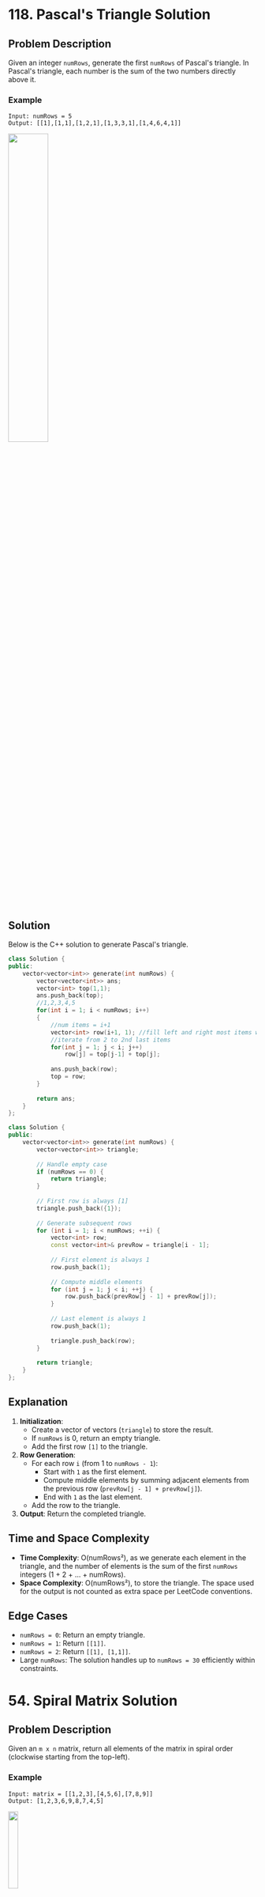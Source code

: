 


# 118. Pascal's Triangle Solution

## Problem Description
Given an integer `numRows`, generate the first `numRows` of Pascal's triangle. In Pascal's triangle, each number is the sum of the two numbers directly above it.

### Example
```
Input: numRows = 5
Output: [[1],[1,1],[1,2,1],[1,3,3,1],[1,4,6,4,1]]
```

<img src="../assets/PascalTriangleAnimated2.gif" width="40%">


## Solution
Below is the C++ solution to generate Pascal's triangle.

```cpp
class Solution {
public:
    vector<vector<int>> generate(int numRows) {
        vector<vector<int>> ans;
        vector<int> top(1,1);
        ans.push_back(top);
        //1,2,3,4,5
        for(int i = 1; i < numRows; i++)
        {
            //num items = i+1
            vector<int> row(i+1, 1); //fill left and right most items with 1
            //iterate from 2 to 2nd last items
            for(int j = 1; j < i; j++)
                row[j] = top[j-1] + top[j];
            
            ans.push_back(row);
            top = row;
        }
        
        return ans;
    }
};

class Solution {
public:
    vector<vector<int>> generate(int numRows) {
        vector<vector<int>> triangle;
        
        // Handle empty case
        if (numRows == 0) {
            return triangle;
        }
        
        // First row is always [1]
        triangle.push_back({1});
        
        // Generate subsequent rows
        for (int i = 1; i < numRows; ++i) {
            vector<int> row;
            const vector<int>& prevRow = triangle[i - 1];
            
            // First element is always 1
            row.push_back(1);
            
            // Compute middle elements
            for (int j = 1; j < i; ++j) {
                row.push_back(prevRow[j - 1] + prevRow[j]);
            }
            
            // Last element is always 1
            row.push_back(1);
            
            triangle.push_back(row);
        }
        
        return triangle;
    }
};
```

## Explanation
1. **Initialization**:
   - Create a vector of vectors (`triangle`) to store the result.
   - If `numRows` is 0, return an empty triangle.
   - Add the first row `[1]` to the triangle.
2. **Row Generation**:
   - For each row `i` (from 1 to `numRows - 1`):
     - Start with `1` as the first element.
     - Compute middle elements by summing adjacent elements from the previous row (`prevRow[j - 1] + prevRow[j]`).
     - End with `1` as the last element.
   - Add the row to the triangle.
3. **Output**: Return the completed triangle.

## Time and Space Complexity
- **Time Complexity**: O(numRows²), as we generate each element in the triangle, and the number of elements is the sum of the first `numRows` integers (1 + 2 + ... + numRows).
- **Space Complexity**: O(numRows²), to store the triangle. The space used for the output is not counted as extra space per LeetCode conventions.

## Edge Cases
- `numRows = 0`: Return an empty triangle.
- `numRows = 1`: Return `[[1]]`.
- `numRows = 2`: Return `[[1], [1,1]]`.
- Large `numRows`: The solution handles up to `numRows = 30` efficiently within constraints.




# 54. Spiral Matrix Solution

## Problem Description
Given an `m x n` matrix, return all elements of the matrix in spiral order (clockwise starting from the top-left).

### Example
```
Input: matrix = [[1,2,3],[4,5,6],[7,8,9]]
Output: [1,2,3,6,9,8,7,4,5]
```
<img src="../assets/spiral1.jpg" width="20%">

```
Input: matrix = [[1,2,3,4],[5,6,7,8],[9,10,11,12]]
Output: [1,2,3,4,8,12,11,10,9,5,6,7]
```
<img src="../assets/spiral2.jpg" width="20%">

## Solution
Below is the C++ solution to traverse a matrix in spiral order.

```cpp
class Solution {
public:
    vector<int> spiralOrder(vector<vector<int>>& matrix) {
        int n=matrix.size();
        int m=matrix[0].size();
        int left=0,right=m-1,bottom=n-1,top=0;
        int direction=1; //1 to right/2 to bottom/3 to left/4 to up
        vector<int> v;
        while(v.size() < n*m) //left<=right && top<=bottom
        {
            if(direction==1)
            {
                for(int i=left;i<=right;i++) v.push_back(matrix[top][i]);
                direction=2;
                top++;
            }
            
            else if(direction==2)
            {
                for(int i=top;i<=bottom;i++) v.push_back(matrix[i][right]);
                direction=3;
                right--;
            }
            
            else if(direction==3)
            {
                for(int i=right;i>=left;i--) v.push_back(matrix[bottom][i]);
                direction=4;
                bottom--;
            }
            
            else if(direction==4)
            {
                for(int i=bottom;i>=top;i--) v.push_back(matrix[i][left]);
                direction=1;
                left++;
            }
        }
        return v;
        
    }
};

class Solution {
public:
    vector<int> spiralOrder(vector<vector<int>>& matrix) {
        vector<int> result;
        if (matrix.empty() || matrix[0].empty()) {
            return result;
        }
        
        int m = matrix.size(); // Number of rows
        int n = matrix[0].size(); // Number of columns
        int top = 0, bottom = m - 1, left = 0, right = n - 1;
        
        while (top <= bottom && left <= right) {
            // Traverse right
            for (int j = left; j <= right; ++j) {
                result.push_back(matrix[top][j]);
            }
            top++;
            
            // Traverse down
            for (int i = top; i <= bottom; ++i) {
                result.push_back(matrix[i][right]);
            }
            right--;
            
            if (top <= bottom) {
                // Traverse left
                for (int j = right; j >= left; --j) {
                    result.push_back(matrix[bottom][j]);
                }
                bottom--;
            }
            
            if (left <= right) {
                // Traverse up
                for (int i = bottom; i >= top; --i) {
                    result.push_back(matrix[i][left]);
                }
                left++;
            }
        }
        
        return result;
    }
};
```

## Explanation
1. **Boundary Tracking**:
   - Use four pointers: `top`, `bottom`, `left`, and `right` to represent the current boundaries of the unvisited matrix.
   - `top` and `bottom` track the row boundaries, `left` and `right` track the column boundaries.
2. **Spiral Traversal**:
   - Traverse right: Process elements in the `top` row from `left` to `right`, then increment `top`.
   - Traverse down: Process elements in the `right` column from `top` to `bottom`, then decrement `right`.
   - Traverse left: If `top <= bottom`, process elements in the `bottom` row from `right` to `left`, then decrement `bottom`.
   - Traverse up: If `left <= right`, process elements in the `left` column from `bottom` to `top`, then increment `left`.
3. **Termination**: Continue until `top > bottom` or `left > right`.
4. **Edge Case Handling**: Return an empty vector if the matrix is empty or has no columns.

## Time and Space Complexity
- **Time Complexity**: O(m * n), where `m` is the number of rows and `n` is the number of columns, as we visit each element exactly once.
- **Space Complexity**: O(1), excluding the output array, as we only use a constant amount of extra space for pointers.

## Edge Cases
- Empty matrix (`matrix = []`): Return an empty vector.
- Single row (`matrix = [[1,2,3]]`): Traverse right only.
- Single column (`matrix = [[1],[2],[3]]`): Traverse down only.
- Single element (`matrix = [[1]]`): Return `[1]`.
- Rectangular matrix: Handles cases where `m != n`.


## 200. Number of Islands - Array, Depth-First Search, Breadth-First Search, Union Find, Matrix
#### https://leetcode.com/problems/number-of-islands/description/
Given an m x n 2D binary grid grid which represents a map of '1's (land) and '0's (water), return the number of islands.

An island is surrounded by water and is formed by connecting adjacent lands horizontally or vertically. You may assume all four edges of the grid are all surrounded by water.
```py
Example 1:

Input: grid = [
  ["1","1","1","1","0"],
  ["1","1","0","1","0"],
  ["1","1","0","0","0"],
  ["0","0","0","0","0"]
]
Output: 1
Example 2:

Input: grid = [
  ["1","1","0","0","0"],
  ["1","1","0","0","0"],
  ["0","0","1","0","0"],
  ["0","0","0","1","1"]
]
Output: 3
 
Constraints:

m == grid.length
n == grid[i].length
1 <= m, n <= 300
grid[i][j] is '0' or '1'.
```
```c++
class Solution {
public:
    void markIsland(vector<vector<char>>& grid, int row, int col, int rows, int cols)
    {

        if(row < 0 || col < 0 || row == rows || col == cols) return;
        
        if(grid[row][col]=='1') {
            grid[row][col] = '2';
            markIsland(grid, row-1, col, rows, cols);
            markIsland(grid, row+1, col, rows, cols);
            markIsland(grid, row, col-1, rows, cols);
            markIsland(grid, row, col+1, rows, cols);
        }
        
        return;     
    }
    
    int numIslands(vector<vector<char>>& grid) {
        
        int islands = 0;
        for(int row = 0; row < grid.size(); row++)
        {
            int cols = grid[0].size();
            for(int col = 0; col < cols; col++)
            {
                if(grid[row][col] == '1') {
                    islands++;
                    markIsland(grid, row, col, grid.size(), cols);
                }
            }
            
        }
        
        return islands;
    }
};
```


# 73. Set Matrix Zeroes - Hash Table, Matrix

This document describes the solution to the "Set Matrix Zeroes" problem (LeetCode #73).

## Problem Description
Given an `m x n` integer matrix `matrix`, if an element is `0`, set its entire row and column to `0`. You must do it in-place.

### Example
```
Input: matrix = [[1,1,1],[1,0,1],[1,1,1]]
Output: [[1,0,1],[0,0,0],[1,0,1]]
Explanation: The element at [1,1] is 0, so row 1 and column 1 are set to 0.

Input: matrix = [[0,1,2,0],[3,4,5,2],[1,3,1,5]]
Output: [[0,0,0,0],[0,4,5,0],[0,3,1,0]]
Explanation: Zeros at [0,0] and [0,3] set row 0 and columns 0 and 3 to 0.

Hint 1
If any cell of the matrix has a zero we can record its row and column number using additional memory. But if you don't want to use extra memory then you can manipulate the array instead. i.e. simulating exactly what the question says.
Hint 2
Setting cell values to zero on the fly while iterating might lead to discrepancies. What if you use some other integer value as your marker? There is still a better approach for this problem with 0(1) space.
Hint 3
We could have used 2 sets to keep a record of rows/columns which need to be set to zero. But for an O(1) space solution, you can use one of the rows and and one of the columns to keep track of this information.
Hint 4
We can use the first cell of every row and column as a flag. This flag would determine whether a row or column has been set to zero.
```

### Constraints
- `m == matrix.length`
- `n == matrix[0].length`
- `1 <= m, n <= 200`
- `-2^31 <= matrix[i][j] <= 2^31 - 1`

## Solution Approach
To solve this in-place, we can use the first row and first column of the matrix as markers to indicate which rows and columns need to be set to zero, minimizing extra space.

### In-Place Marking Approach
1. Use two flags to track if the first row and first column originally contain any zeros.
2. Scan the matrix (excluding the first row and column) to mark rows and columns:
   - If `matrix[i][j] == 0`, set `matrix[i][0]` and `matrix[0][j]` to 0.
3. Use the markers in the first row and column to set the corresponding rows and columns to zero.
4. Based on the flags, set the first row and column to zero if needed.

### Example Implementation (C++)
```cpp
class Solution {
public:
    void setZeroes(vector<vector<int>>& matrix) {
        int rows = matrix.size();
        int cols = matrix[0].size();
                
        set<int> zcols;
        
        for(int row=0; row < rows; row++)
        {
            vector<int>& vrow = matrix[row];
            bool bZeroFound = false;
            for(int c=0; c < vrow.size(); c++)
            {
                if(vrow[c] == 0)
                {
                    zcols.insert(c);
                    bZeroFound = true;
                }
            }
            
            if(bZeroFound)
            {
                //set entire row to 0
                for(int c=0; c < vrow.size(); c++) {
                    matrix[row][c] = 0;
                }
            }  
        }
        //set entire col to 0
        for(auto& col: zcols) {
            for(int row = 0; row < rows; row++)
                matrix[row][col] = 0;
        }
    }
};
```

```cpp
class Solution {
public:
    void setZeroes(vector<vector<int>>& matrix) {
        int m = matrix.size();
        int n = matrix[0].size();
        bool firstRowZero = false;
        bool firstColZero = false;
        
        // Check if first row has any zero
        for (int j = 0; j < n; j++) {
            if (matrix[0][j] == 0) {
                firstRowZero = true;
                break;
            }
        }
        
        // Check if first column has any zero
        for (int i = 0; i < m; i++) {
            if (matrix[i][0] == 0) {
                firstColZero = true;
                break;
            }
        }
        
        // Use first row and column as markers
        for (int i = 1; i < m; i++) {
            for (int j = 1; j < n; j++) {
                if (matrix[i][j] == 0) {
                    matrix[i][0] = 0; // Mark first cell of row
                    matrix[0][j] = 0; // Mark first cell of column
                }
            }
        }
        
        // Set rows to zero based on first column markers
        for (int i = 1; i < m; i++) {
            if (matrix[i][0] == 0) {
                for (int j = 1; j < n; j++) {
                    matrix[i][j] = 0;
                }
            }
        }
        
        // Set columns to zero based on first row markers
        for (int j = 1; j < n; j++) {
            if (matrix[0][j] == 0) {
                for (int i = 1; i < m; i++) {
                    matrix[i][j] = 0;
                }
            }
        }
        
        // Set first row to zero if needed
        if (firstRowZero) {
            for (int j = 0; j < n; j++) {
                matrix[0][j] = 0;
            }
        }
        
        // Set first column to zero if needed
        if (firstColZero) {
            for (int i = 0; i < m; i++) {
                matrix[i][0] = 0;
            }
        }
    }
};
```

### How It Works
- **Flags**: `firstRowZero` and `firstColZero` track if the first row/column need to be zeroed, as they are used as markers.
- **Marking**:
  - Scan the matrix (excluding markers) for zeros.
  - Mark the first cell of the corresponding row (`matrix[i][0]`) and column (`matrix[0][j]`) as 0.
- **Zeroing**:
  - Use markers in `matrix[i][0]` to zero out rows (excluding first column).
  - Use markers in `matrix[0][j]` to zero out columns (excluding first row).
- **Final Step**: Zero the first row and column based on the flags.
- **Edge Cases**:
  - Single row or column: Handled by checking first row/column separately.
  - All zeros: All markers are set, and the entire matrix is zeroed.

### Time and Space Complexity
- **Time Complexity**: O(m * n), where `m` and `n` are the dimensions of the matrix, as we traverse the matrix a constant number of times.
- **Space Complexity**: O(1), as we only use two boolean variables and modify the matrix in-place.

### Alternative Approach
1. **Extra Space**:
   - Use two arrays to track rows and columns that need to be zeroed.
   - Time Complexity: O(m * n)
   - Space Complexity: O(m + n)
The in-place approach is preferred as it meets the problem's requirement to minimize extra space.


# 79. Word Search - Backtracking, Depth-First Search, Matrix

This document describes the solution to the "Word Search" problem (LeetCode #79).

## Problem Description
Given an `m x n` grid of characters `board` and a string `word`, return `true` if `word` exists in the grid, and `false` otherwise. The word must be constructed from letters of sequentially adjacent cells, where adjacent cells are horizontally or vertically neighboring. The same letter cell may not be used more than once.

### Example
```
Input: board = [["A","B","C","E"],["S","F","C","S"],["A","D","E","E"]], word = "ABCCED"
Output: true
Explanation: The word "ABCCED" can be formed by following the path A->B->C->C->E->D.
```
<img src="../assets/word2.jpg" width="30%">


```
Input: board = [["A","B","C","E"],["S","F","C","S"],["A","D","E","E"]], word = "SEE"
Output: true
Explanation: The word "SEE" can be formed by following the path S->E->E.
```
<img src="../assets/word1.jpg" width="30%">

```
Input: board = [["A","B","C","E"],["S","F","C","S"],["A","D","E","E"]], word = "ABCB"
Output: false
Explanation: The word "ABCB" cannot be formed as it requires reusing the cell at [0,1].
```

### Constraints
- `m == board.length`
- `n == board[i].length`
- `1 <= m, n <= 6`
- `1 <= word.length <= 15`
- `board` and `word` consist of only uppercase and lowercase English letters.

## Solution Approach
The problem can be solved using a depth-first search (DFS) with backtracking to explore all possible paths in the grid.

### DFS with Backtracking Approach
1. Iterate through each cell in the grid as a potential starting point.
2. For each cell, use DFS to check if the word can be formed starting from that cell:
   - Check if the current character matches the current position in the word.
   - Temporarily mark the cell as visited (e.g., by changing its value).
   - Recursively explore all four adjacent cells (up, down, left, right).
   - Restore the cell’s original value after exploration (backtracking).
3. Return `true` if the entire word is found, `false` otherwise.

### Example Implementation (C++)
```cpp
class Solution {
public:
    bool exist(vector<vector<char>>& board, string word) {
        for (unsigned int i = 0; i < board.size(); i++) 
            for (unsigned int j = 0; j < board[0].size(); j++) 
                if (found(board, i, j, word))
                    return true;
        return false;
    }

    bool found(vector<vector<char>>& board, int i, int j, string& word) {
        if (i<0 || i>=board.size() || j<0 || j>=board[0].size() || board[i][j] != word[0])  
            return false;
        
        if(word.length() == 1) // this was the last charater in word and matched, so return
            return true;
   
        char c = board[i][j];
        board[i][j] = '*';
        
        string s = word.substr(1);
        bool ret = found(board, i-1, j, s) || found(board, i+1, j, s) || found(board, i, j-1, s) || found(board, i, j+1, s);
        board[i][j] = c;
        return ret;
    }
};
```

```cpp
class Solution {
public:
    bool exist(vector<vector<char>>& board, string word) {
        int m = board.size();
        int n = board[0].size();
        
        // Try each cell as starting point
        for (int i = 0; i < m; i++) {
            for (int j = 0; j < n; j++) {
                if (dfs(board, word, 0, i, j)) {
                    return true;
                }
            }
        }
        
        return false;
    }
    
private:
    bool dfs(vector<vector<char>>& board, string& word, int index, int i, int j) {
        // If all characters are matched
        if (index == word.length()) {
            return true;
        }
        
        // Check bounds and character match
        if (i < 0 || i >= board.size() || j < 0 || j >= board[0].size() || 
            board[i][j] != word[index]) {
            return false;
        }
        
        // Temporarily mark cell as visited
        char temp = board[i][j];
        board[i][j] = '#';
        
        // Explore all four directions
        bool found = dfs(board, word, index + 1, i + 1, j) ||
                     dfs(board, word, index + 1, i - 1, j) ||
                     dfs(board, word, index + 1, i, j + 1) ||
                     dfs(board, word, index + 1, i, j - 1);
        
        // Restore cell
        board[i][j] = temp;
        
        return found;
    }
};
```

### How It Works
- **Starting Points**: Iterate over all cells to find a starting point where `board[i][j] == word[0]`.
- **DFS**:
  - Match the current character and index in the word.
  - Mark the cell as visited to prevent reuse.
  - Recursively check all four adjacent cells for the next character.
  - Backtrack by restoring the cell’s value.
- **Termination**:
  - Return `true` if all characters in the word are matched.
  - Return `false` if the current path fails (out of bounds, mismatch, or no valid path).
- **Edge Cases**:
  - Single cell: Check if it matches a one-character word.
  - Word longer than grid: Handled by DFS failing to match all characters.
- **Result**: Returns `true` if the word is found, `false` otherwise.

### Time and Space Complexity
- **Time Complexity**: O(m * n * 4^L), where `m` and `n` are the dimensions of the grid, and `L` is the length of the word. Each cell can start a DFS, and each DFS may explore up to 4 directions for each character.
- **Space Complexity**: O(L) for the recursion stack, where `L` is the length of the word. The board is modified in-place.

### Alternative Approach
1. **DFS with Visited Array**:
   - Use a separate `visited` array to track used cells instead of modifying the board.
   - Time Complexity: O(m * n * 4^L)
   - Space Complexity: O(m * n) for the visited array
The in-place modification approach is preferred to minimize space usage.
```cpp
class Solution {
public:
    int trap(vector<int>& height) {
        int left = 0, right = height.size() - 1;
        int leftMax = 0, rightMax = 0;
        int water = 0;
        
        while (left < right) {
            if (height[left] < height[right]) {
                leftMax = max(leftMax, height[left]);
                water += leftMax - height[left];
                left++;
            } else {
                rightMax = max(rightMax, height[right]);
                water += rightMax - height[right];
                right--;
            }
        }
        
        return water;
    }
};
```

### How It Works
- **Two Pointers**: Process the array from both ends, moving toward the center.
- **Water Calculation**:
  - Water at an index is determined by the minimum of the maximum heights on both sides minus the height at that index.
  - By processing the smaller height first, we ensure the water calculation is valid (bounded by the opposite side’s max).
- **Max Tracking**:
  - `leftMax` tracks the tallest bar from the left.
  - `rightMax` tracks the tallest bar from the right.
- **Edge Cases**:
  - Single element: No water can be trapped (handled by `left < right`).
  - Monotonic array: No water trapped (algorithm correctly yields 0).
- **Result**: The total water trapped is accumulated in `water`.

### Time and Space Complexity
- **Time Complexity**: O(n), where `n` is the length of the `height` array, as we traverse the array once with two pointers.
- **Space Complexity**: O(1), as we only use a constant amount of extra space.

### Alternative Approaches
1. **Two Arrays**:
   - Precompute `leftMax` and `rightMax` for each index using two arrays.
   - Time Complexity: O(n)
   - Space Complexity: O(n)
2. **Stack**:
   - Use a stack to track indices of decreasing heights, calculating water when a taller bar is found.
   - Time Complexity: O(n)
   - Space Complexity: O(n)
The two-pointer approach is preferred for its optimal space complexity and simplicity.


# 733. Flood Fill Solution

## Problem Description
Given an `m x n` integer grid `image` representing an image, where `image[i][j]` is a pixel value, perform a flood fill starting from pixel `(sr, sc)`. Replace the color of all connected pixels with the same color as `(sr, sc)` with a new color `newColor`. Two pixels are connected if they are adjacent (up, down, left, or right) and have the same color. Return the modified image.

### Example
```
Input: image = [[1,1,1],[1,1,0],[1,0,1]], sr = 1, sc = 1, newColor = 2
Output: [[2,2,2],[2,2,0],[2,0,1]]
Explanation: Starting at image[1][1] = 1, all connected pixels with value 1 are changed to 2.
```

<img src="../assets/flood1-grid.jpg” width="20%">


## Solution
Below is the C++ solution to perform flood fill using depth-first search (DFS).

```cpp
class Solution {
public:
    void floodFillColor(vector<vector<int>>& grid, int row, int col, int rows, int cols, int startColor, int color)
    {
        if(row < 0 || col < 0 || row == rows || col == cols) return;
        
        if(grid[row][col]==startColor) {
            grid[row][col] = color;
            floodFillColor(grid, row-1, col, rows, cols, startColor, color);
            floodFillColor(grid, row+1, col, rows, cols, startColor, color);
            floodFillColor(grid, row, col-1, rows, cols, startColor, color);
            floodFillColor(grid, row, col+1, rows, cols, startColor, color);
        }
        
        return;     
    }
    
    vector<vector<int>> floodFill(vector<vector<int>>& image, int sr, int sc, int color) {
        int startColor = image[sr][sc];   
        if(startColor == color)
            return image;
        
        floodFillColor(image, sr, sc, (int)image.size(), (int)image[0].size(), startColor, color);       
        return image;
    }
};


class Solution {
public:
    vector<vector<int>> floodFill(vector<vector<int>>& image, int sr, int sc, int newColor) {
        // If the starting pixel is already the new color, no change needed
        if (image[sr][sc] == newColor) {
            return image;
        }
        
        // Perform DFS to flood fill
        dfs(image, sr, sc, image[sr][sc], newColor);
        return image;
    }
    
private:
    void dfs(vector<vector<int>>& image, int r, int c, int oldColor, int newColor) {
        // Check boundaries and if the current pixel has the old color
        if (r < 0 || r >= image.size() || c < 0 || c >= image[0].size() || image[r][c] != oldColor) {
            return;
        }
        
        // Change the current pixel to newColor
        image[r][c] = newColor;
        
        // Recursively flood fill in all four directions
        dfs(image, r + 1, c, oldColor, newColor); // Down
        dfs(image, r - 1, c, oldColor, newColor); // Up
        dfs(image, r, c + 1, oldColor, newColor); // Right
        dfs(image, r, c - 1, oldColor, newColor); // Left
    }
};
```

## Explanation
1. **Edge Case**:
   - If the starting pixel `(sr, sc)` already has the `newColor`, return the image unchanged to avoid redundant processing.
2. **DFS Approach**:
   - Start at the given pixel `(sr, sc)` and get its original color (`oldColor`).
   - Use a recursive `dfs` function to:
     - Check if the current position is within bounds and has the `oldColor`.
     - If valid, change the pixel to `newColor`.
     - Recursively apply the same process to the four adjacent pixels (up, down, left, right).
3. **In-Place Modification**:
   - The image is modified directly by updating pixel values during DFS.
4. **Return**:
   - Return the modified image after the flood fill is complete.

## Time and Space Complexity
- **Time Complexity**: O(m * n), where `m` is the number of rows and `n` is the number of columns. In the worst case, we visit every pixel once (e.g., when the entire image is the same color).
- **Space Complexity**: O(m * n) in the worst case due to the recursion stack, which can go as deep as the number of pixels if the entire image is connected.

## Edge Cases
- Single pixel (`m = 1, n = 1`): Change the pixel if it differs from `newColor`.
- `newColor` same as starting pixel: Return unchanged image.
- Empty image: Not applicable due to constraints (`m, n >= 1`).
- Entire image same color: All pixels changed to `newColor`.
- No connected pixels: Only the starting pixel changes if its neighbors have different colors.
- 

# 73. Set Matrix Zeroes Solution

## Problem Description
Given an `m x n` integer matrix `matrix`, if an element is 0, set its entire row and column to 0's. You must do it in-place.

### Example
```
Input: matrix = [[1,1,1],[1,0,1],[1,1,1]]
Output: [[1,0,1],[0,0,0],[1,0,1]]
Explanation: The element at [1,1] is 0, so the entire row 1 and column 1 are set to 0.
```
<img src="../assets/mat1.jpg” width="20%">

```
Input: matrix = [[0,1,2,0],[3,4,5,2],[1,3,1,5]]
Output: [[0,0,0,0],[0,4,5,0],[0,3,1,0]]
```
<img src="../assets/mat1.jpg” width="20%">

## Solution
Below is the C++ solution to set matrix zeroes in-place using the first row and column as markers.

```cpp
class Solution {
public:
    void setZeroes(vector<vector<int>>& matrix) {
        int rows = matrix.size();
        int cols = matrix[0].size();
                
        vector<int> zrows;
        vector<int> zcols;
        
        for(int row=0; row < rows; row++)
        {
            vector<int>& vrow = matrix[row];
            bool bZeroFound = false;
            for(int c=0; c < vrow.size(); c++)
            {
                if(vrow[c] == 0)
                {
                    zcols.push_back(c);
                    bZeroFound = true;
                }
            }
            
            if(bZeroFound)
            {
                for(int c=0; c < vrow.size(); c++) {
                    matrix[row][c] = 0;
                }
            }  
        }
        
        for(auto& col: zcols) {
            for(int row = 0; row < rows; row++)
                matrix[row][col] = 0;
        }
    }
};


class Solution {
public:
    void setZeroes(vector<vector<int>>& matrix) {
        int m = matrix.size();
        int n = matrix[0].size();
        bool firstRowZero = false;
        bool firstColZero = false;
        
        // Step 1: Check if first row or first column needs to be zeroed
        for (int j = 0; j < n; ++j) {
            if (matrix[0][j] == 0) {
                firstRowZero = true;
                break;
            }
        }
        for (int i = 0; i < m; ++i) {
            if (matrix[i][0] == 0) {
                firstColZero = true;
                break;
            }
        }
        
        // Step 2: Use first row and column as markers
        // Mark rows and columns to be zeroed by setting first element to 0
        for (int i = 1; i < m; ++i) {
            for (int j = 1; j < n; ++j) {
                if (matrix[i][j] == 0) {
                    matrix[i][0] = 0; // Mark first column
                    matrix[0][j] = 0; // Mark first row
                }
            }
        }
        
        // Step 3: Set rows to zero based on markers in first column
        for (int i = 1; i < m; ++i) {
            if (matrix[i][0] == 0) {
                for (int j = 1; j < n; ++j) {
                    matrix[i][j] = 0;
                }
            }
        }
        
        // Step 4: Set columns to zero based on markers in first row
        for (int j = 1; j < n; ++j) {
            if (matrix[0][j] == 0) {
                for (int i = 1; i < m; ++i) {
                    matrix[i][j] = 0;
                }
            }
        }
        
        // Step 5: Set first row to zero if needed
        if (firstRowZero) {
            for (int j = 0; j < n; ++j) {
                matrix[0][j] = 0;
            }
        }
        
        // Step 6: Set first column to zero if needed
        if (firstColZero) {
            for (int i = 0; i < m; ++i) {
                matrix[i][0] = 0;
            }
        }
    }
};
```

## Explanation
1. **In-Place Requirement**:
   - To avoid using extra space, use the first row and first column of the matrix as markers to indicate which rows and columns need to be set to zero.
2. **Step 1: Check First Row and Column**:
   - Check if the first row or first column contains any zeros (store in `firstRowZero` and `firstColZero`).
   - This ensures we handle the first row and column correctly at the end.
3. **Step 2: Mark Rows and Columns**:
   - Iterate through the matrix (excluding the first row and column).
   - If `matrix[i][j] == 0`, mark the corresponding first row element (`matrix[0][j] = 0`) and first column element (`matrix[i][0] = 0`).
4. **Step 3: Zero Rows**:
   - For each row `i` (starting from 1), if `matrix[i][0] == 0`, set all elements in that row (except the first column) to 0.
5. **Step 4: Zero Columns**:
   - For each column `j` (starting from 1), if `matrix[0][j] == 0`, set all elements in that column (except the first row) to 0.
6. **Step 5: Handle First Row**:
   - If `firstRowZero` is true, set the entire first row to 0.
7. **Step 6: Handle First Column**:
   - If `firstColZero` is true, set the entire first column to 0.
8. **Result**:
   - The matrix is modified in-place with all required rows and columns set to 0.

## Time and Space Complexity
- **Time Complexity**: O(m * n), where `m` is the number of rows and `n` is the number of columns. We traverse the matrix multiple times, but each pass is O(m * n).
- **Space Complexity**: O(1), as we only use a constant amount of extra space (two boolean variables) and modify the matrix in-place.

## Edge Cases
- Empty matrix: Not applicable due to constraints (`m, n >= 1`).
- Single element: `matrix = [[0]]` sets the entire matrix to 0; `matrix = [[1]]` remains unchanged.
- All zeros: `matrix = [[0,0],[0,0]]` sets the entire matrix to 0.
- No zeros: `matrix = [[1,2],[3,4]]` remains unchanged.
- Zeros in first row/column: Correctly handles cases like `[[0,1],[2,3]]`.
- Large matrix: Efficiently processes up to `m, n = 200`.
